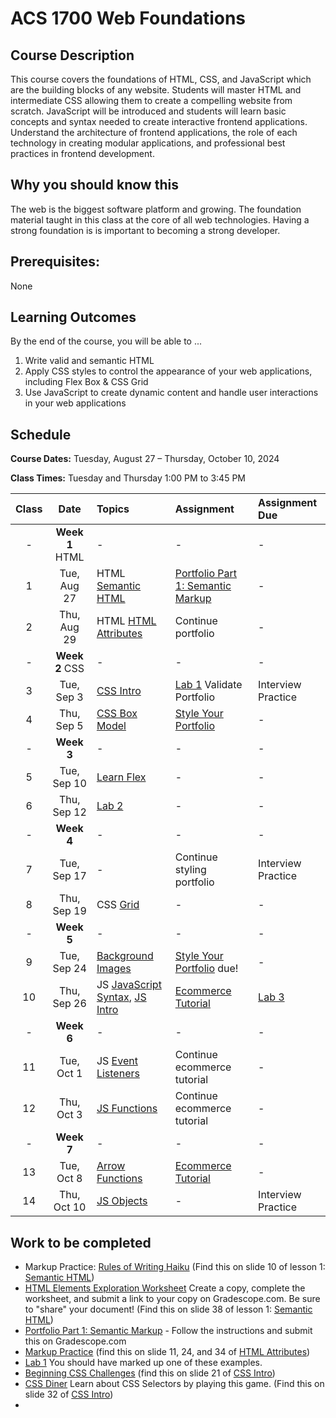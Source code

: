 # ACS 1700 Web Foundations

<!-- <span class="refresh-instructions">This is a living document! Hold down the `SHIFT` key and press `Refresh` to get the latest version.</span> -->

## Course Description
This course covers the foundations of HTML, CSS, and JavaScript which are the building blocks of any website. Students will master HTML and intermediate CSS allowing them to create a compelling website from scratch. JavaScript will be introduced and students will learn basic concepts and syntax needed to create interactive frontend applications. Understand the architecture of frontend applications, the role of each technology in creating modular applications, and professional best practices in frontend development.

## Why you should know this
The web is the biggest software platform and growing. The foundation material taught in this class at the core of all web technologies. Having a strong foundation is is important to becoming a strong developer. 

## Prerequisites:
None

## Learning Outcomes
By the end of the course, you will be able to ...

1. Write valid and semantic HTML
1. Apply CSS styles to control the appearance of your web applications, including Flex Box & CSS Grid
1. Use JavaScript to create dynamic content and handle user interactions in your web applications

## Schedule
**Course Dates:** Tuesday, August 27 – Thursday, October 10, 2024

**Class Times:** Tuesday and Thursday 1:00 PM to 3:45 PM

| Class |   Date   |   Topics  |  Assignment  |  Assignment Due  |
|:-----:|:--------:|:----------|:-----------------|:-----------------|
| -  | **Week 1** HTML | - | - | - |
|  1 | Tue, Aug 27 | HTML [Semantic HTML] | [Portfolio Part 1: Semantic Markup] | - |
|  2 | Thu, Aug 29 | HTML [HTML Attributes] | Continue portfolio | - |
| -  | **Week 2** CSS | - | - | - |
|  3 | Tue, Sep  3 | [CSS Intro] | [Lab 1] Validate Portfolio | Interview Practice | - | 
|  4 | Thu, Sep  5 | [CSS Box Model] | [Style Your Portfolio] | - |
| -  | **Week 3** | - | - | - |
|  5 | Tue, Sep 10 | [Learn Flex] | - | - |
|  6 | Thu, Sep 12 | [Lab 2] | - | - |
| -  | **Week 4** | - | - | - |
|  7 | Tue, Sep 17 | - | Continue styling portfolio | Interview Practice |
|  8 | Thu, Sep 19 | CSS [Grid] | - | -  |
| -  | **Week 5** | - | - | - |
|  9 | Tue, Sep 24 | [Background Images] | [Style Your Portfolio] due! | - |
| 10 | Thu, Sep 26 | JS [JavaScript Syntax], [JS Intro] | [Ecommerce Tutorial] | [Lab 3] |
| -  | **Week 6** | - | - | - |
| 11 | Tue, Oct  1  | JS [Event Listeners] | Continue ecommerce tutorial | -  |
| 12 | Thu, Oct  3 | [JS Functions] | Continue ecommerce tutorial | - |
| -  | **Week 7** | - | - | - |
| 13 | Tue, Oct  8 | [Arrow Functions] | [Ecommerce Tutorial] | - |
| 14 | Thu, Oct 10 | [JS Objects] | - | Interview Practice |

<!-- Lessons -->
[Semantic HTML]: https://docs.google.com/presentation/d/1WEp028oiQTRA9Euz9owhxgvgQbXF3wFSR48Qdskcbns/edit?usp=sharing
[HTML Attributes]: https://docs.google.com/presentation/d/1rA7yEzSz7k9vkpOj2kJmKXvTabp7gxrzbuqSJs__pVc/edit?usp=sharing
[Grid]: https://docs.google.com/presentation/d/1FpgIKHFytKsZ2IUO3RXTcb5Ep8lptrerVKOEfaaA2UY/edit?usp=sharing

[Single Page Website]: https://docs.google.com/presentation/d/1QQ_dOtn_O3E0PVS28Yg7MG0hz6fETo6diYt6hMBYfUI/edit?usp=sharing

<!-- Use this somewhere... -->
[Forms & the DOM]: https://docs.google.com/presentation/d/1Z1Q4r6Kw9Ph34k3W2BNee_akYsH-HKVeH6BK4er2M7g/edit?usp=sharing
[CSS Intro]: https://docs.google.com/presentation/d/1MgDBUG8lIsET5mK0w5EjvgajvaaOLhOYA73u8L26U_M/edit?usp=sharing
[CSS Box Model]: https://docs.google.com/presentation/d/1vu5krTw-Pcm87-yWHXaeXcq5aMmybgds_Vb-a9naQF0/edit?usp=sharing
[Flexbox]: https://docs.google.com/presentation/d/1hljwzQACcNQFbSRdnxD0cdq31dci47GW5moZm5S8cg8/edit?usp=sharing
[Background Images]: https://docs.google.com/presentation/d/11UNl1R1qc5qZLIPyv1MwYDOMOmkKhvOMSL-PGyu4txQ/edit?usp=sharing
[JavaScript Intro]: https://docs.google.com/presentation/d/1NWNvI06x5utVlV8PBFhhIDZtrh8vNiCGC9H0zjGVTDU/edit?usp=sharing
[JavaScript Syntax]: https://docs.google.com/presentation/d/1B6q0QxZI9tPDikUUW2JELjMKnFOT23iDrMMiJ5gLILY/edit?usp=sharing
[JavaScript in the DOM]: https://docs.google.com/presentation/d/1FtUUrQW-1E4v3TTD5J1af66RdpyWHu4P_UBl_fMtNio/edit?usp=sharing
[JavaScript Objects]: https://docs.google.com/presentation/d/1SwvptLjD8dJ4jBqL6qsrG95qms5aNV45VAkjMzIf8t8/edit?usp=sharing
<!-- [Review / Lab]: https://docs.google.com/presentation/d/1_MXS8tAK8gUTwoKv9aaOI6TwrZcHoB2RjcPJJ5ViDv4/edit?usp=sharing -->

[JS Intro]: https://github.com/Tech-at-DU/js-practice

[Event Listeners]: https://docs.google.com/presentation/d/1_MXS8tAK8gUTwoKv9aaOI6TwrZcHoB2RjcPJJ5ViDv4/edit?usp=sharing
[JS Functions]: https://docs.google.com/presentation/d/1Hh4nPnGMC3u43C5a5mmh1xpFbuXMwt_f6_-KrCXKyRs/edit?usp=sharing
[Arrow Functions]: https://docs.google.com/presentation/d/111NwIZHRkkiwVpurxPmwP2hA8Hure2ku2BtRB2fWXQ8/edit?usp=sharing

[JS Objects]: https://docs.google.com/presentation/d/1T1XL1xS-UscuUbLLJKrDKOD0yF_dSfkJiAfva1X_C_c/edit?usp=sharing

[Single Page Site Ideas]: https://docs.google.com/presentation/d/1OJmQw9LLnbGSHtlKSz3eF9EQN2q00atAkNLdU8n40e0/edit?usp=sharing

<!-- Labs -->
[Lab 1]: Lessons/01-lab.md
[Lab 2]: Lessons/02-lab.md
[Lab 3]: Lessons/03-lab.md
[Lab 4]: Lessons/04-lab.md
[Event Delegation]: Lessons/15-event-delegation.md

<!-- Assignments -->
[Portfolio Part 1: Semantic Markup]: Assignments/01-Portfolio-Part-1-Structure.md
[Learn Markup Level 2]: https://github.com/soggybag/learn-markup-level-2
[CSS Challenges]: https://github.com/Tech-at-DU/CSS-Challenges
[Learn Flex]: https://github.com/soggybag/learn-css-flex-box
[Style Your Portfolio]: Assignments/043-CSS-Portfolio.md
[CSS Challenges 2]: Assignments/042-CSS-Challenges-part-2.md
[Single Page Site]: Assignments/05-Single-Page-Site.md
[Tip Calculator]: Assignments/07-Tip-Calculator.md
[Custom Calculator]: Assignments/11-Custom-Calculator.md
[Ecommerce Tutorial]: https://github.com/Tech-at-DU/ecommerce-tutorial

<!-- Quizzes -->
[**Quiz 1**]: Assessments/quiz-1-study-guide.m
[**Quiz 2**]: Assessments/quiz-2-study-guide.md
[**Quiz 3**]: Assessments/quiz-3-study-guide.md


## Work to be completed

- Markup Practice: [Rules of Writing Haiku](https://github.com/soggybag/learn-semantic-markup/blob/master/challenge-1.html) (Find this on slide 10 of lesson 1: [Semantic HTML])
- [HTML Elements Exploration Worksheet](https://docs.google.com/document/d/1Y-w24-826bm-L_xOTwh2KsrJZ1bgK2DU36g4OiJvk7I/edit) Create a copy, complete the worksheet, and submit a link to your copy on Gradescope.com. Be sure to "share" your document! (Find this on slide 38 of lesson 1: [Semantic HTML])
- [Portfolio Part 1: Semantic Markup] - Follow the instructions and submit this on Gradescope.com
- [Markup Practice](https://github.com/soggybag/learn-markup-level-2) (find this on slide 11, 24, and 34 of [HTML Attributes])
- [Lab 1] You should have marked up one of these examples. 
- [Beginning CSS Challenges](https://github.com/Tech-at-DU/CSS-Challenges) (find this on slide 21 of [CSS Intro])
- [CSS Diner](https://flukeout.github.io) Learn about CSS Selectors by playing this game. (Find this on slide 32 of [CSS Intro])
- 

<!-- 

## Evaluation
**To pass this course, you must**: 


Changes: 

- Needs new assignments 
  - html assignment using semantic concepts
  - CSS assignment 
  - JS assignment 

 -->
